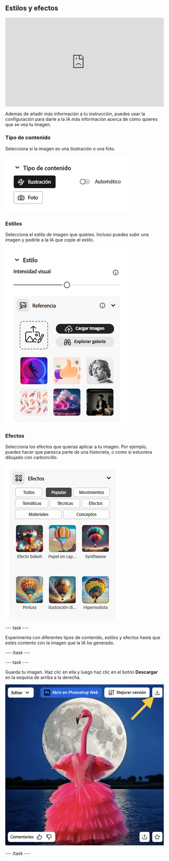 ## Estilos y efectos

<html>
  <div style="position: relative; overflow: hidden; padding-top: 56.25%;">
    <iframe style="position: absolute; top: 0; left: 0; right: 0; width: 100%; height: 100%; border: none;" src="https://www.youtube.com/embed/AXQFcthUIMY?rel=0&cc_load_policy=1" allowfullscreen allow="accelerometer; autoplay; clipboard-write; encrypted-media; gyroscope; picture-in-picture; web-share"></iframe>
  </div>
</html>

Además de añadir más información a tu instrucción, puedes usar la configuración para darle a la IA más información acerca de cómo quieres que se vea tu imagen.

### Tipo de contenido
Selecciona si la imagen es una ilustración o una foto.

![Diferentes tipos de contenido: arte y fotografía](images/content-type.png)

### Estilos
Selecciona el estilo de imagen que quieres. Incluso puedes subir una imagen y pedirle a la IA que copie el estilo.

![Una lista de diferentes estilos de imagen para seleccionar](images/styles.png)

### Efectos
Selecciona los efectos que quieras aplicar a tu imagen. Por ejemplo, puedes hacer que parezca parte de una historieta, o como si estuviera dibujado con carboncillo.

![Una lista de diferentes efectos de imagen para seleccionar](images/effects.png)

--- task ---

Experimenta con diferentes tipos de contenido, estilos y efectos hasta que estés contento con la imagen que la IA ha generado.

--- /task ---

--- task ---

Guarda tu imagen. Haz clic en ella y luego haz clic en el botón **Descargar** en la esquina de arriba a la derecha.

![Una imagen estilizada de un flamenco en un vestido de fiesta con una flecha amarilla apuntando al botón de descarga en la parte superior derecha de la imagen,](images/final-image.png)

--- /task ---

